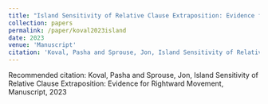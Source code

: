 ```yaml
---
title: "Island Sensitivity of Relative Clause Extraposition: Evidence for Rightward Movement"
collection: papers
permalink: /paper/koval2023island
date: 2023
venue: 'Manuscript'
citation: 'Koval, Pasha and Sprouse, Jon, Island Sensitivity of Relative Clause Extraposition: Evidence for Rightward Movement, Manuscript, 2023'
---
```

Recommended citation: Koval, Pasha and Sprouse, Jon, Island Sensitivity of Relative Clause Extraposition: Evidence for Rightward Movement, Manuscript, 2023